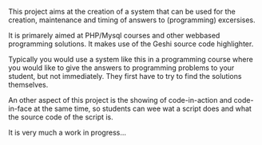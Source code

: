 This project aims at the creation of a system that can be used for the creation, maintenance and timing of answers to (programming) excersises.

It is primarely aimed at PHP/Mysql courses and other webbased programming solutions. It makes use of the Geshi source code highlighter.

Typically you would use a system like this in a programming course where you would like to give the answers to programming problems to your student, but not immediately. They first have to try to find the solutions themselves.

An other aspect of this project is the showing of code-in-action and code-in-face at the same time, so students can wee wat a script does and what the source code of the script is.

It is very much a work in progress...